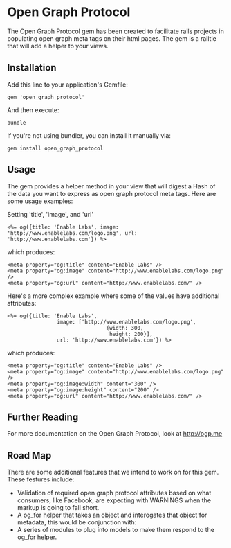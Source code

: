 # Open Graph Protocol

The Open Graph Protocol gem has been created to facilitate rails projects in populating open graph meta tags on their html pages. The gem is a railtie that will add a helper to your views.

## Installation

Add this line to your application's Gemfile:

	gem 'open_graph_protocol'

And then execute:

	bundle

If you're not using bundler, you can install it manually via:

	gem install open_graph_protocol

## Usage

The gem provides a helper method in your view that will digest a Hash of the data you want to express as open graph protocol meta tags. Here are some usage examples:

Setting 'title', 'image', and 'url'

	<%= og({title: 'Enable Labs', image: 'http://www.enablelabs.com/logo.png', url: 'http://www.enablelabs.com'}) %>

which produces:

	<meta property="og:title" content="Enable Labs" />
	<meta property="og:image" content="http://www.enablelabs.com/logo.png" />
	<meta property="og:url" content="http://www.enablelabs.com/" />

Here's a more complex example where some of the values have additional attributes:

	<%= og({title: 'Enable Labs', 
					image: ['http://www.enablelabs.com/logo.png',
									{width: 300,
									 height: 200}],
					url: 'http://www.enablelabs.com'}) %>

which produces:

	<meta property="og:title" content="Enable Labs" />
	<meta property="og:image" content="http://www.enablelabs.com/logo.png" />
	<meta property="og:image:width" content="300" />
	<meta property="og:image:height" content="200" />
	<meta property="og:url" content="http://www.enablelabs.com/" />

## Further Reading

For more documentation on the Open Graph Protocol, look at http://ogp.me

## Road Map

There are some additional features that we intend to work on for this gem. These festures include:

- Validation of required open graph protocol attributes based on what consumers, like Facebook, are expecting with WARNINGS when the markup is going to fall short.
- A og_for helper that takes an object and interogates that object for metadata, this would be conjunction with:
- A series of modules to plug into models to make them respond to the og_for helper.
